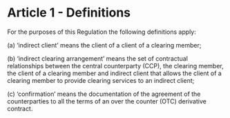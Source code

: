 # Article 1 - Definitions


For the purposes of this Regulation the following definitions apply:

(a) ‘indirect client’ means the client of a client of a clearing member;

(b) ‘indirect clearing arrangement’ means the set of contractual relationships between the central counterparty (CCP), the clearing member, the client of a clearing member and indirect client that allows the client of a clearing member to provide clearing services to an indirect client;

(c) ‘confirmation’ means the documentation of the agreement of the counterparties to all the terms of an over the counter (OTC) derivative contract.
